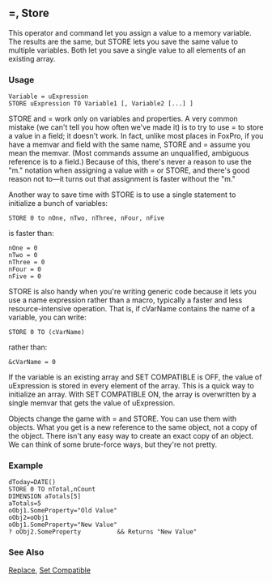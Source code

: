 ## =, Store

This operator and command let you assign a value to a memory variable. The results are the same, but STORE lets you save the same value to multiple variables. Both let you save a single value to all elements of an existing array.

### Usage

```foxpro
Variable = uExpression
STORE uExpression TO Variable1 [, Variable2 [...] ]
```

STORE and = work only on variables and properties. A very common mistake (we can't tell you how often we've made it) is to try to use = to store a value in a field; it doesn't work. In fact, unlike most places in FoxPro, if you have a memvar and field with the same name, STORE and = assume you mean the memvar. (Most commands assume an unqualified, ambiguous reference is to a field.) Because of this, there's never a reason to use the "m." notation when assigning a value with = or STORE, and there's good reason not to&mdash;it turns out that assignment is faster without the "m."

Another way to save time with STORE is to use a single statement to initialize a bunch of variables:

```foxpro
STORE 0 to nOne, nTwo, nThree, nFour, nFive
```
is faster than:

```foxpro
nOne = 0
nTwo = 0
nThree = 0
nFour = 0
nFive = 0
```
STORE is also handy when you're writing generic code because it lets you use a name expression rather than a macro, typically a faster and less resource-intensive operation. That is, if cVarName contains the name of a variable, you can write:

```foxpro
STORE 0 TO (cVarName)
```
rather than:

```foxpro
&cVarName = 0
```
If the variable is an existing array and SET COMPATIBLE is OFF, the value of uExpression is stored in every element of the array. This is a quick way to initialize an array. With SET COMPATIBLE ON, the array is overwritten by a single memvar that gets the value of uExpression.

Objects change the game with = and STORE. You can use them with objects. What you get is a new reference to the same object, not a copy of the object. There isn't any easy way to create an exact copy of an object. We can think of some brute-force ways, but they're not pretty.

### Example

```foxpro
dToday=DATE()
STORE 0 TO nTotal,nCount
DIMENSION aTotals[5]
aTotals=5
oObj1.SomeProperty="Old Value"
oObj2=oObj1
oObj1.SomeProperty="New Value"
? oObj2.SomeProperty          && Returns "New Value"
```
### See Also

[Replace](s4g086.md), [Set Compatible](s4g131.md)